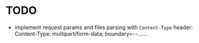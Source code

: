 # TODO

- implement request params and files parsing with `Content-Type` header: 
  Content-Type: multipart/form-data; boundary=--.......